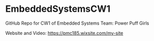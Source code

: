 # EmbeddedSystemsCW1
GitHub Repo for CW1 of Embedded Systems 
Team: Power Puff Girls 

Website and Video: https://pmc185.wixsite.com/my-site 
